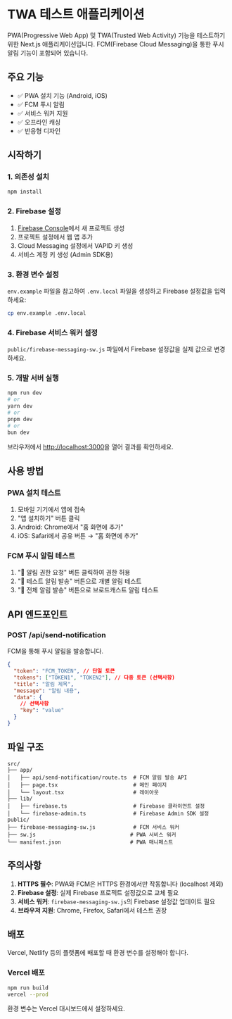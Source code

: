 # TWA 테스트 애플리케이션

PWA(Progressive Web App) 및 TWA(Trusted Web Activity) 기능을 테스트하기 위한 Next.js 애플리케이션입니다. FCM(Firebase Cloud Messaging)을 통한 푸시 알림 기능이 포함되어 있습니다.

## 주요 기능

- ✅ PWA 설치 기능 (Android, iOS)
- ✅ FCM 푸시 알림
- ✅ 서비스 워커 지원
- ✅ 오프라인 캐싱
- ✅ 반응형 디자인

## 시작하기

### 1. 의존성 설치

```bash
npm install
```

### 2. Firebase 설정

1. [Firebase Console](https://console.firebase.google.com/)에서 새 프로젝트 생성
2. 프로젝트 설정에서 웹 앱 추가
3. Cloud Messaging 설정에서 VAPID 키 생성
4. 서비스 계정 키 생성 (Admin SDK용)

### 3. 환경 변수 설정

`env.example` 파일을 참고하여 `.env.local` 파일을 생성하고 Firebase 설정값을 입력하세요:

```bash
cp env.example .env.local
```

### 4. Firebase 서비스 워커 설정

`public/firebase-messaging-sw.js` 파일에서 Firebase 설정값을 실제 값으로 변경하세요.

### 5. 개발 서버 실행

```bash
npm run dev
# or
yarn dev
# or
pnpm dev
# or
bun dev
```

브라우저에서 [http://localhost:3000](http://localhost:3000)을 열어 결과를 확인하세요.

## 사용 방법

### PWA 설치 테스트

1. 모바일 기기에서 앱에 접속
2. "앱 설치하기" 버튼 클릭
3. Android: Chrome에서 "홈 화면에 추가"
4. iOS: Safari에서 공유 버튼 → "홈 화면에 추가"

### FCM 푸시 알림 테스트

1. "🔔 알림 권한 요청" 버튼 클릭하여 권한 허용
2. "📱 테스트 알림 발송" 버튼으로 개별 알림 테스트
3. "📢 전체 알림 발송" 버튼으로 브로드캐스트 알림 테스트

## API 엔드포인트

### POST /api/send-notification

FCM을 통해 푸시 알림을 발송합니다.

```json
{
  "token": "FCM_TOKEN", // 단일 토큰
  "tokens": ["TOKEN1", "TOKEN2"], // 다중 토큰 (선택사항)
  "title": "알림 제목",
  "message": "알림 내용",
  "data": {
    // 선택사항
    "key": "value"
  }
}
```

## 파일 구조

```
src/
├── app/
│   ├── api/send-notification/route.ts  # FCM 알림 발송 API
│   ├── page.tsx                        # 메인 페이지
│   └── layout.tsx                      # 레이아웃
├── lib/
│   ├── firebase.ts                     # Firebase 클라이언트 설정
│   └── firebase-admin.ts               # Firebase Admin SDK 설정
public/
├── firebase-messaging-sw.js            # FCM 서비스 워커
├── sw.js                              # PWA 서비스 워커
└── manifest.json                      # PWA 매니페스트
```

## 주의사항

1. **HTTPS 필수**: PWA와 FCM은 HTTPS 환경에서만 작동합니다 (localhost 제외)
2. **Firebase 설정**: 실제 Firebase 프로젝트 설정값으로 교체 필요
3. **서비스 워커**: `firebase-messaging-sw.js`의 Firebase 설정값 업데이트 필요
4. **브라우저 지원**: Chrome, Firefox, Safari에서 테스트 권장

## 배포

Vercel, Netlify 등의 플랫폼에 배포할 때 환경 변수를 설정해야 합니다.

### Vercel 배포

```bash
npm run build
vercel --prod
```

환경 변수는 Vercel 대시보드에서 설정하세요.

